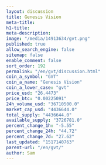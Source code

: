 ```yaml
---
layout: discussion
title: Genesis Vision
meta-title: 
h1-title: 
meta-description: 
image: "/media/14913634/gvt.png"
published: true
allow_search_engine: false
sitemap: false
enable_comment: false
sort_order: 192
permalink: "/en/gvt/discussion.html"
coin_a_symbol: "GVT"
coin_a_name: "Genesis Vision"
coin_a_lower_case: "gvt"
price_usd: "26.4473"
price_btc: "0.00225091"
24h_volume_usd: "36710500.0"
market_cap_usd: "4436644.0"
total_supply: "4436644.0"
available_supply: "3726781.0"
percent_change_1h: "-5.55"
percent_change_24h: "44.72"
percent_change_7d: "27.62"
last_updated: "1517140763"
parent-url: "/en/gvt/"
author: Sam
---
```


